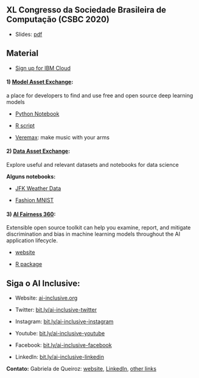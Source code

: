 ## XL Congresso da Sociedade Brasileira de Computação (CSBC 2020)


- Slides: [pdf](2020-11-17_WIT.pdf)

## Material


- [Sign up for IBM Cloud](http://ibm.biz/gguniversity) 

#### 1) [Model Asset Exchange](http://ibm.biz/model-exchange): 

a place for developers to find and use free and open source deep learning models

- [Python Notebook](http://ibm.biz/max-notebook)

- [R script](https://github.com/CODAIT/presentations/blob/310910dd51f4c64df39d41d4627fc30e14188d75/talks/2020-06-18_DSSelevate-Elevating-Women-in-Data/object_detector.R)

- [Veremax](http://ibm.biz/veremax): make music with your arms


#### 2) [Data Asset Exchange](http://ibm.biz/data-exchange): 

Explore useful and relevant datasets and notebooks for data science


**Alguns notebooks:**

- [JFK Weather Data](https://developer.ibm.com/exchanges/data/all/jfk-weather-data/)

- [Fashion MNIST](https://developer.ibm.com/exchanges/data/all/fashion-mnist/)



#### 3) [AI Fairness 360](http://aif360.mybluemix.net/): 

Extensible open source toolkit can help you examine, report, and mitigate discrimination and bias in machine learning models throughout the AI application lifecycle. 

- [website](http://aif360.mybluemix.net/)

- [R package](https://cran.r-project.org/web/packages/aif360/index.html)


## Siga o AI Inclusive:

- Website: [ai-inclusive.org]()

- Twitter: [bit.ly/ai-inclusive-twitter]()

- Instagram: [bit.ly/ai-inclusive-instagram]()

- Youtube: [bit.ly/ai-inclusive-youtube]()

- Facebook: [bit.ly/ai-inclusive-facebook]()

- LinkedIn: [bit.ly/ai-inclusive-linkedin]()


**Contato:** Gabriela de Queiroz: [website](https://k-roz.com/), [LinkedIn](https://www.linkedin.com/in/gabrieladequeiroz), [other links](https://linktr.ee/gdq)
